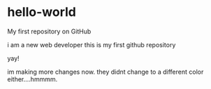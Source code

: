 hello-world
===========

My first repository on GitHub

i am a new web developer
this is my first github repository

yay!


im making more changes now. they didnt change to a different color either....hmmmm.
